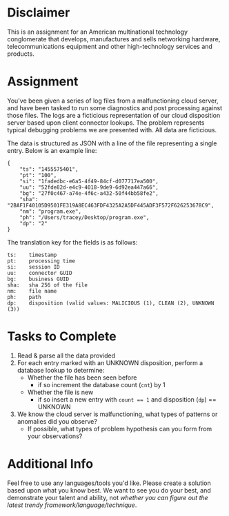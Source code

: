# Disclaimer
This is an assignment for an American multinational technology conglomerate that develops, manufactures and sells networking hardware, telecommunications equipment and other high-technology services and products.

# Assignment

You've been given a series of log files from a malfunctioning cloud server, and have been tasked
to run some diagnostics and post processing against those files. The logs are a ficticious representation
of our cloud disposition server based upon client connector lookups. The problem represents typical
debugging problems we are presented with. All data are ficticious.

The data is structured as JSON with a line of the file representing a single entry. Below is an example line:

```
{
    "ts": "1455575401",
    "pt": "100",
    "si": "1fadedbc-e6a5-4f49-84cf-d077717ea500",
    "uu": "52fde82d-e4c9-4018-9de9-6d92ea447a66",
    "bg": "27f0c467-a74e-4f6c-a432-50f44bb58fe2",
    "sha": "2BAF1F40105D9501FE319A8EC463FDF4325A2A5DF445ADF3F572F626253678C9",
    "nm": "program.exe",
    "ph": "/Users/tracey/Desktop/program.exe",
    "dp": "2"
}
```

The translation key for the fields is as follows:

```
ts:    timestamp
pt:    processing time
si:    session ID
uu:    connector GUID
bg:    business GUID
sha:   sha 256 of the file
nm:    file name
ph:    path
dp:    disposition (valid values: MALICIOUS (1), CLEAN (2), UNKNOWN (3))
```

# Tasks to Complete

1. Read & parse all the data provided
2. For each entry marked with an UNKNOWN disposition, perform a database lookup to determine:
    * Whether the file has been seen before
      * if so increment the database count (`cnt`) by 1
    * Whether the file is new
      * if so insert a new entry with `count == 1` and disposition (`dp`) == UNKNOWN
3. We know the cloud server is malfunctioning, what types of patterns or anomalies did you observe?
    * If possible, what types of problem hypothesis can you form from your observations?

# Additional Info

Feel free to use any languages/tools you'd like. Please create a solution based upon what you know best.
We want to see you do your best, and demonstrate your talent and ability, not *whether you can figure out
the latest trendy framework/language/technique*.
